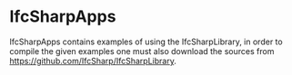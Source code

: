 # IfcSharpApps
 
IfcSharpApps contains examples of using the IfcSharpLibrary, in order to compile the given examples one must also download the sources from https://github.com/IfcSharp/IfcSharpLibrary.
